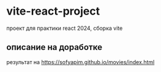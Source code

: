 # vite-react-project
 проект для практики react 2024, сборка vite
## описание на доработке
результат на https://sofyapim.github.io/movies/index.html
